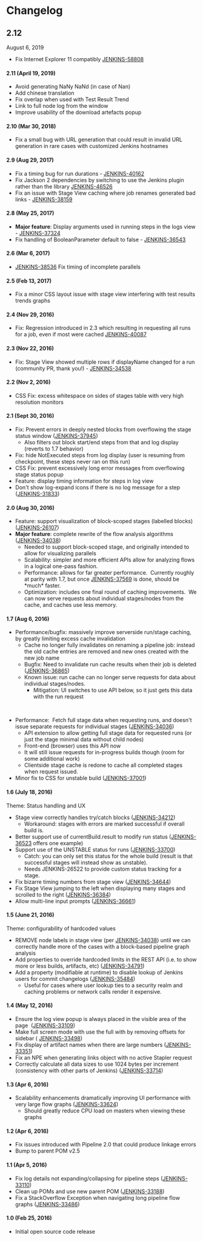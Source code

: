 # Changelog

## 2.12
August 6, 2019

-   Fix Internet Explorer 11
    compatibly [JENKINS-58808](https://issues.jenkins-ci.org/browse/JENKINS-58808)

#### 2.11 (April 19, 2019)

-   Avoid generating NaNy NaNd (in case of Nan)
-   Add chinese translation
-   Fix overlap when used with Test Result Trend  
-   Link to full node log from the window  
-   Improve usability of the download artefacts popup

#### 2.10 (Mar 30, 2018)

-   Fix a small bug with URL generation that could result in invalid URL
    generation in rare cases with customized Jenkins hostnames

#### 2.9 (Aug 29, 2017)

-   Fix a timing bug for run durations
    - [JENKINS-40162](https://issues.jenkins-ci.org/browse/JENKINS-40162)
-   Fix Jackson 2 dependencies by switching to use the Jenkins plugin
    rather than the
    library [JENKINS-46526](https://issues.jenkins-ci.org/browse/JENKINS-46526)
-   Fix an issue with Stage View caching where job renames generated bad
    links
    - [JENKINS-38159](https://issues.jenkins-ci.org/browse/JENKINS-38159)

#### 2.8 (May 25, 2017)

-   **Major feature**: Display arguments used in running steps in the
    logs view
    - [JENKINS-37324](https://issues.jenkins-ci.org/browse/JENKINS-37324)
-   Fix handling of BooleanParameter default to false
    - [JENKINS-36543](https://issues.jenkins-ci.org/browse/JENKINS-36543)

#### 2.6 (Mar 6, 2017)

-   [JENKINS-38536](https://issues.jenkins-ci.org/browse/JENKINS-38536)
    Fix timing of incomplete parallels

#### 2.5 (Feb 13, 2017)

-   Fix a minor CSS layout issue with stage view interfering with test
    results trends graphs

#### 2.4 (Nov 29, 2016)

-   Fix: Regression introduced in 2.3 which resulting in requesting all
    runs for a job, even if most were cached
    [JENKINS-40087](https://issues.jenkins-ci.org/browse/JENKINS-40087)

#### 2.3 (Nov 22, 2016)

-   Fix: Stage View showed multiple rows if displayName changed for a
    run (community PR, thank you!) -
    [JENKINS-34538](https://issues.jenkins-ci.org/browse/JENKINS-34538)

#### 2.2 (Nov 2, 2016)

-   CSS Fix: excess whitespace on sides of stages table with very high
    resolution monitors

#### 2.1 (Sept 30, 2016)

-   Fix: Prevent errors in deeply nested blocks from overflowing the
    stage status window
    ([JENKINS-37945](https://issues.jenkins-ci.org/browse/JENKINS-37945))
    -   Also filters out block start/end steps from that and log display
        (reverts to 1.7 behavior)
-   Fix: hide NotExecuted steps from log display (user is resuming from
    checkpoint, these steps never ran on this run)
-   CSS Fix: prevent excessively long error messages from overflowing
    stage status popup
-   Feature: display timing information for steps in log view
-   Don't show log-expand icons if there is no log message for a step
    ([JENKINS-31833](https://issues.jenkins-ci.org/browse/JENKINS-31833))

#### 2.0 (Aug 30, 2016)

-   Feature: support visualization of block-scoped stages (labelled
    blocks)
    ([JENKINS-26107](https://issues.jenkins-ci.org/browse/JENKINS-26107))
-   **Major feature**: complete rewrite of the flow analysis algorithms
    ([JENKINS-34038](https://issues.jenkins-ci.org/browse/JENKINS-34038))
    -   Needed to support block-scoped stage, and originally intended to
        allow for visualizing parallels
    -   Scalability: simpler and more efficient APIs allow for analyzing
        flows in a logical one-pass fashion.
    -   Performance: allows for far greater performance.  Currently
        roughly at parity with 1.7, but
        once [JENKINS-37569](https://issues.jenkins-ci.org/browse/JENKINS-37569) is
        done, should be \*much\* faster.
    -   Optimization: includes one final round of caching improvements.
         We can now serve requests about individual stages/nodes from
        the cache, and caches use less memory.

#### 1.7 (Aug 6, 2016)

-   Performance/bugfix: massively improve serverside run/stage caching,
    by greatly limiting excess cache invalidation
    -   Cache no longer fully invalidates on renaming a pipeline job:
        instead the old cache entries are removed and new ones created
        with the new job name
    -   Bugfix: Need to invalidate run cache results when their job is
        deleted
        ([JENKINS-36865](https://issues.jenkins-ci.org/browse/JENKINS-36865))
    -   Known issue: run cache can no longer serve requests for data
        about individual stages/nodes. 
        -   Mitigation: UI switches to use API below, so it just gets
            this data with the run request

&nbsp;

-   Performance:  Fetch full stage data when requesting runs, and
    doesn't issue separate requests for individual stages
    ([JENKINS-34036](https://issues.jenkins-ci.org/browse/JENKINS-34036))
    -   API extension to allow getting full stage data for requested
        runs (or just the stage minimal data without child nodes)
    -   Front-end (browser) uses this API now
    -   It will still issue requests for in-progress builds though (room
        for some additional work)
    -   Clientside stage cache is redone to cache all completed stages
        when request issued.
-   Minor fix to CSS for unstable build
    ([JENKINS-37001](https://issues.jenkins-ci.org/browse/JENKINS-34036))

#### 1.6 (July 18, 2016)

Theme: Status handling and UX

-   Stage view correctly handles try/catch blocks
    ([JENKINS-34212](https://issues.jenkins-ci.org/browse/JENKINS-34212))
    -   Workaround: stages with errors are marked successful if overall
        build is.
-   Better support use of currentBuild.result to modify run status
    ([JENKINS-36523](https://issues.jenkins-ci.org/browse/JENKINS-36523) offers
    one example)
-   Support use of the UNSTABLE status for runs
    ([JENKINS-33700](https://issues.jenkins-ci.org/browse/JENKINS-33700))
    -   Catch: you can only set this status for the whole build (result
        is that successful stages will instead show as unstable). 
    -   Needs JENKINS-26522 to provide custom status tracking for a
        stage. 
-   Fix bizarre timing numbers from stage view
    ([JENKINS-34644](https://issues.jenkins-ci.org/browse/JENKINS-34644))
-   Fix Stage View jumping to the left when displaying many stages and
    scrolled to the right
    ([JENKINS-36384](https://issues.jenkins-ci.org/browse/JENKINS-36384))
-   Allow multi-line input prompts
    ([JENKINS-36661](https://issues.jenkins-ci.org/browse/JENKINS-36661))

#### 1.5 (June 21, 2016)

Theme: configurability of hardcoded values

-   REMOVE node labels in stage view
    (per [JENKINS-34038](https://issues.jenkins-ci.org/browse/JENKINS-34038))
    until we can correctly handle more of the cases with a block-based
    pipeline graph analysis
-   Add properties to override hardcoded limits in the REST API (i.e. to
    show more or less builds, artifacts, etc)
    ([JENKINS-34791](https://issues.jenkins-ci.org/browse/JENKINS-34791))
-   Add a property (modifiable at runtime) to disable lookup of Jenkins
    users for commit changelogs
    ([JENKINS-35484](https://issues.jenkins-ci.org/browse/JENKINS-35484)) 
    -   Useful for cases where user lookup ties to a security realm and
        caching problems or network calls render it expensive.

#### 1.4 (May 12, 2016)

-   Ensure the log view popup is always placed in the visible area of
    the page
     ([JENKINS-33109](https://issues.jenkins-ci.org/browse/JENKINS-33109))
-   Make full screen mode with use the full with by removing offsets for
    sidebar
    ( [JENKINS-33498](https://issues.jenkins-ci.org/browse/JENKINS-33498))
-   Fix display of artifact names when there are large numbers
    ([JENKINS-33351](https://issues.jenkins-ci.org/browse/JENKINS-33351))
-   Fix an NPE when generating links object with no active Stapler
    request
-   Correctly calculate all data sizes to use 1024 bytes per increment
    (consistency with other parts of Jenkins)
    ([JENKINS-33714](https://issues.jenkins-ci.org/browse/JENKINS-33714))

#### 1.3 (Apr 6, 2016)

-   Scalability enhancements dramatically improving UI performance with
    very large flow graphs
    ([JENKINS-33624](https://issues.jenkins-ci.org/browse/JENKINS-33624))
    -   Should greatly reduce CPU load on masters when viewing these
        graphs

#### 1.2 (Apr 6, 2016)

-   Fix issues introduced with Pipeline 2.0 that could produce linkage
    errors
-   Bump to parent POM v2.5

#### 1.1 (Apr 5, 2016)

-   Fix log details not expanding/collapsing for pipeline steps
    ([JENKINS-33110](https://issues.jenkins-ci.org/browse/JENKINS-33110))
-   Clean up POMs and use new parent POM
    ([JENKINS-33188](https://issues.jenkins-ci.org/browse/JENKINS-33188))
-   Fix a StackOverflow Exception when navigating long pipeline flow
    graphs
    ([JENKINS-33486](https://issues.jenkins-ci.org/browse/JENKINS-33486))

#### 1.0 (Feb 25, 2016)

-   Initial open source code release

